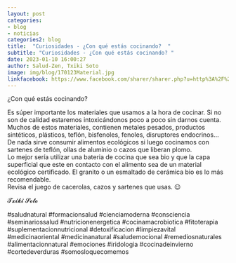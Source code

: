 ```yaml
---
layout: post
categories:
- blog
- noticias
categories2: blog
title:  "Curiosidades - ¿Con qué estás cocinando?  "
subtitle: "Curiosidades - ¿Con qué estás cocinando? "
date: 2023-01-10 16:00:27
author: Salud-Zen, Txiki Soto
image: img/blog/170123Material.jpg
linkfacebook: https://www.facebook.com/sharer/sharer.php?u=http%3A%2F%2Fwww.salud-zen.com%2Fblog%2F2023%2F01%2F17%2Fcuriosidades-cortar-verduras.html&amp;src=sdkpreparse
---
```

¿Con qué estás cocinando?  

Es súper importante los materiales que usamos a la hora de cocinar. Si no son de calidad estaremos intoxicándonos poco a poco sin darnos cuenta.  
Muchos de estos materiales, contienen metales pesados, productos sintéticos, plásticos, teflón, bisfenoles, fenoles, disruptores endocrinos...  
De nada sirve consumir alimentos ecológicos si luego cocinamos con sartenes de teflón, ollas de aluminio o cazos que liberan plomo.  
Lo mejor sería utilizar una bateria de cocina que sea bio y que la capa superficial que este en contacto con el alimento sea de un material ecológico certificado. El granito o un esmaltado de
cerámica bio es lo más recomendable.  
Revisa el juego de cacerolas, cazos y sartenes que usas. 😉   

𝓣𝔁𝓲𝓴𝓲 𝓢𝓸𝓽𝓸  
  
#saludnatural #formacionsalud #cienciamoderna #consciencia #seminariossalud #nutricionenergetica #cocinamacrobiotica #fitoterapia #suplementacionnutricional #detoxificacion #limpiezavital #medicinaoriental #medicinanatural #saludemocional #remediosnaturales #alimentacionnatural #emociones #iridologia #cocinadeinvierno #cortedeverduras #somosloquecomemos
